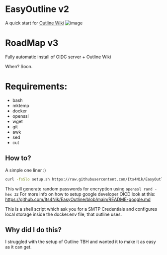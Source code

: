 # EasyOutline v2
A quick start for [Outline Wiki](https://github.com/outline/outline)
![image](https://github.com/Its4Nik/EasyOutline/blob/dev-patch/docs/Asciicinema.gif)

# RoadMap v3

Fully automatic install of OIDC server + Outline Wiki

When? Soon.

# Requirements:
- bash
- mktemp
- docker
- openssl
- wget
- git
- awk
- sed
- cut

## How to?
A simple one liner :)
```bash
curl -fsSlo setup.sh https://raw.githubusercontent.com/Its4Nik/EasyOutline/main/setup.sh && bash setup.sh
```

This will generate random passwords for encryption using `openssl rand -hex 32`
For more info on how to setup google developer OICD look at this: https://github.com/Its4Nik/EasyOutline/blob/main/README-google.md

This is a shell script which ask you for a SMTP Credentials and configures local storage inside the docker.env file, that outline uses.

## Why did I do this?

I struggled with the setup of Outline TBH and wanted it to make it as easy as it can get.
